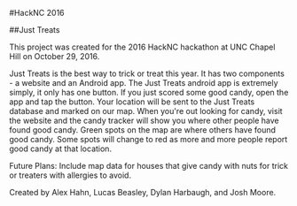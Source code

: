 #HackNC 2016

##Just Treats

This project was created for the 2016 HackNC hackathon at UNC Chapel Hill on October 29, 2016. 

Just Treats is the best way to trick or treat this year. It has two components - a website and an Android app. The Just Treats android app is extremely simply, it only has one button. If you just scored some good candy, open the app and tap the button. Your location will be sent to the Just Treats database and marked on our map. When you're out looking for candy, visit the website and the candy tracker will show you where other people have found good candy. Green spots on the map are where others have found good candy. Some spots will change to red as more and more people report good candy at that location.

Future Plans:
    Include map data for houses that give candy with nuts for trick or treaters with allergies to avoid.

Created by Alex Hahn, Lucas Beasley, Dylan Harbaugh, and Josh Moore.
